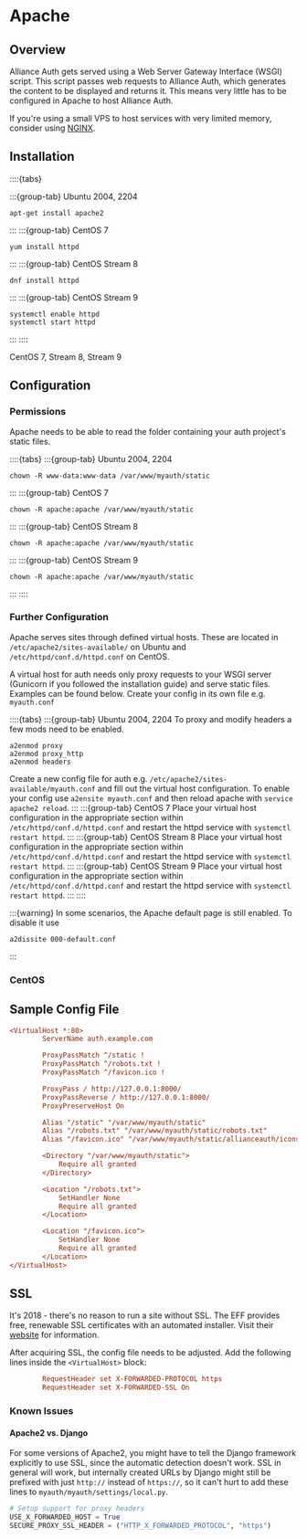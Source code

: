 # Apache

## Overview

Alliance Auth gets served using a Web Server Gateway Interface (WSGI) script. This script passes web requests to Alliance Auth, which generates the content to be displayed and returns it. This means very little has to be configured in Apache to host Alliance Auth.

If you're using a small VPS to host services with very limited memory, consider using [NGINX](nginx.md).

## Installation

::::{tabs}

:::{group-tab} Ubuntu 2004, 2204

```shell
apt-get install apache2
```

:::
:::{group-tab} CentOS 7

```shell
yum install httpd
```

:::
:::{group-tab} CentOS Stream 8

```shell
dnf install httpd
```

:::
:::{group-tab} CentOS Stream 9

```shell
systemctl enable httpd
systemctl start httpd
```

:::
::::

CentOS 7, Stream 8, Stream 9

## Configuration

### Permissions

Apache needs to be able to read the folder containing your auth project's static files.

::::{tabs}
:::{group-tab} Ubuntu 2004, 2204

```shell
chown -R www-data:www-data /var/www/myauth/static
```

:::
:::{group-tab} CentOS 7

```shell
chown -R apache:apache /var/www/myauth/static
```

:::
:::{group-tab} CentOS Stream 8

```shell
chown -R apache:apache /var/www/myauth/static
```

:::
:::{group-tab} CentOS Stream 9

```shell
chown -R apache:apache /var/www/myauth/static
```

:::
::::

### Further Configuration

Apache serves sites through defined virtual hosts. These are located in `/etc/apache2/sites-available/` on Ubuntu and `/etc/httpd/conf.d/httpd.conf` on CentOS.

A virtual host for auth needs only proxy requests to your WSGI server (Gunicorn if you followed the installation guide) and serve static files. Examples can be found below. Create your config in its own file e.g. `myauth.conf`

::::{tabs}
:::{group-tab} Ubuntu 2004, 2204
To proxy and modify headers a few mods need to be enabled.

```shell
a2enmod proxy
a2enmod proxy_http
a2enmod headers
```

Create a new config file for auth e.g. `/etc/apache2/sites-available/myauth.conf` and fill out the virtual host configuration. To enable your config use `a2ensite myauth.conf` and then reload apache with `service apache2 reload`.
:::
:::{group-tab} CentOS 7
Place your virtual host configuration in the appropriate section within `/etc/httpd/conf.d/httpd.conf` and restart the httpd service with `systemctl restart httpd`.
:::
:::{group-tab} CentOS Stream 8
Place your virtual host configuration in the appropriate section within `/etc/httpd/conf.d/httpd.conf` and restart the httpd service with `systemctl restart httpd`.
:::
:::{group-tab} CentOS Stream 9
Place your virtual host configuration in the appropriate section within `/etc/httpd/conf.d/httpd.conf` and restart the httpd service with `systemctl restart httpd`.
:::
::::

:::{warning}
In some scenarios, the Apache default page is still enabled. To disable it use

```shell
a2dissite 000-default.conf
```

:::

### CentOS

## Sample Config File

```ini
<VirtualHost *:80>
        ServerName auth.example.com

        ProxyPassMatch ^/static !
        ProxyPassMatch ^/robots.txt !
        ProxyPassMatch ^/favicon.ico !

        ProxyPass / http://127.0.0.1:8000/
        ProxyPassReverse / http://127.0.0.1:8000/
        ProxyPreserveHost On

        Alias "/static" "/var/www/myauth/static"
        Alias "/robots.txt" "/var/www/myauth/static/robots.txt"
        Alias "/favicon.ico" "/var/www/myauth/static/allianceauth/icons/favicon.ico"

        <Directory "/var/www/myauth/static">
            Require all granted
        </Directory>

        <Location "/robots.txt">
            SetHandler None
            Require all granted
        </Location>

        <Location "/favicon.ico">
            SetHandler None
            Require all granted
        </Location>
</VirtualHost>
```

## SSL

It's 2018 - there's no reason to run a site without SSL. The EFF provides free, renewable SSL certificates with an automated installer. Visit their [website](https://certbot.eff.org/) for information.

After acquiring SSL, the config file needs to be adjusted. Add the following lines inside the `<VirtualHost>` block:

```ini
        RequestHeader set X-FORWARDED-PROTOCOL https
        RequestHeader set X-FORWARDED-SSL On
```

### Known Issues

#### Apache2 vs. Django

For some versions of Apache2, you might have to tell the Django framework explicitly
to use SSL, since the automatic detection doesn't work. SSL in general will work,
but internally created URLs by Django might still be prefixed with just `http://`
instead of `https://`, so it can't hurt to add these lines to
`myauth/myauth/settings/local.py`.

```python
# Setup support for proxy headers
USE_X_FORWARDED_HOST = True
SECURE_PROXY_SSL_HEADER = ("HTTP_X_FORWARDED_PROTOCOL", "https")
```
